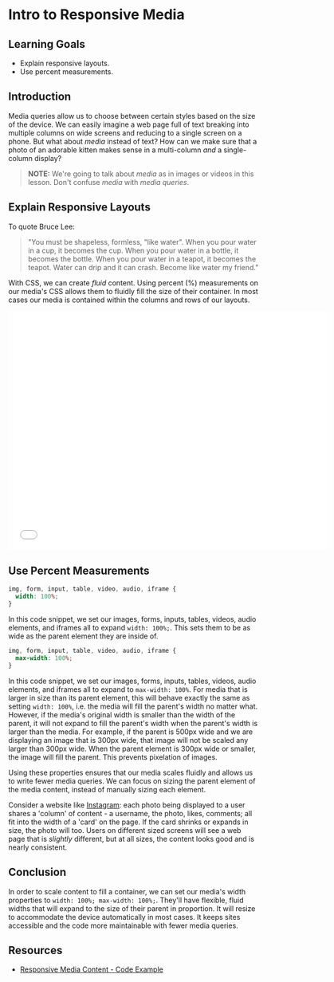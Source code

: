 # Intro to Responsive Media

## Learning Goals

- Explain responsive layouts.
- Use percent measurements.

## Introduction

Media queries allow us to choose between certain styles based on the size of
the device. We can easily imagine a web page full of text breaking into
multiple columns on wide screens and reducing to a single screen on a phone.
But what about _media_ instead of text? How can we make sure that a photo of an
adorable kitten makes sense in a multi-column _and_ a single-column display?

> **NOTE:** We're going to talk about _media_ as in images or videos in this
> lesson. Don't confuse _media_ with _media queries_.

## Explain Responsive Layouts

To quote Bruce Lee:

> "You must be shapeless, formless, "like water". When you pour water in a
cup, it becomes the cup. When you pour water in a bottle, it becomes the
bottle. When you pour water in a teapot, it becomes the teapot.  Water can drip
and it can crash. Become like water my friend."

With CSS, we can create _fluid_ content. Using percent (%) measurements on our
media's CSS allows them to fluidly fill the size of their container. In most
cases our media is contained within the columns and rows of our layouts.

<iframe width="640" height="480" src="//www.youtube.com/embed/iC2yQbR_qys?rel=0&modestbranding=1" frameborder="0" allowfullscreen></iframe>

## Use Percent Measurements

```css
img, form, input, table, video, audio, iframe {
  width: 100%;
}
```

In this code snippet, we set our images, forms, inputs, tables, videos, audio
elements, and iframes all to expand `width: 100%;`. This sets them to be as
wide as the parent element they are inside of. 

```css
img, form, input, table, video, audio, iframe {
  max-width: 100%;
}
```

In this code snippet, we set our images, forms, inputs, tables, videos, audio 
elements, and iframes all to expand to `max-width: 100%`. For media that is 
larger in size than its parent element, this will behave exactly the same as 
setting `width: 100%`, i.e. the media will fill the parent's width no matter 
what. However, if the media's original width is smaller than the width of the 
parent, it will not expand to fill the parent's width when the parent's width is 
larger than the media. For example, if the parent is 500px wide and we are 
displaying an image that is 300px wide, that image will not be scaled any larger 
than 300px wide. When the parent element is 300px wide or smaller, the image 
will fill the parent. This prevents pixelation of images.

Using these properties ensures that our media scales fluidly and allows us to 
write fewer media queries. We can focus on sizing the parent element of the 
media content, instead of manually sizing each element.

Consider a website like [Instagram](https://instagram.com): each photo being displayed
to a user shares a 'column' of content - a username, the photo, likes, comments;
all fit into the width of a 'card' on the page. If the card shrinks or expands
in size, the photo will too. Users on different sized screens will see a web
page that is _slightly_ different, but at all sizes, the content looks good and
is nearly consistent.

## Conclusion

In order to scale content to fill a container, we can set our media's width
properties to `width: 100%; max-width: 100%;`. They'll have flexible, fluid
widths that will expand to the size of their parent in proportion. It will
resize to accommodate the device automatically in most cases. It keeps sites
accessible and the code more maintainable with fewer media queries.

## Resources

- [Responsive Media Content - Code Example](http://jsfiddle.net/flatiron_school/HP6A3/1/)
